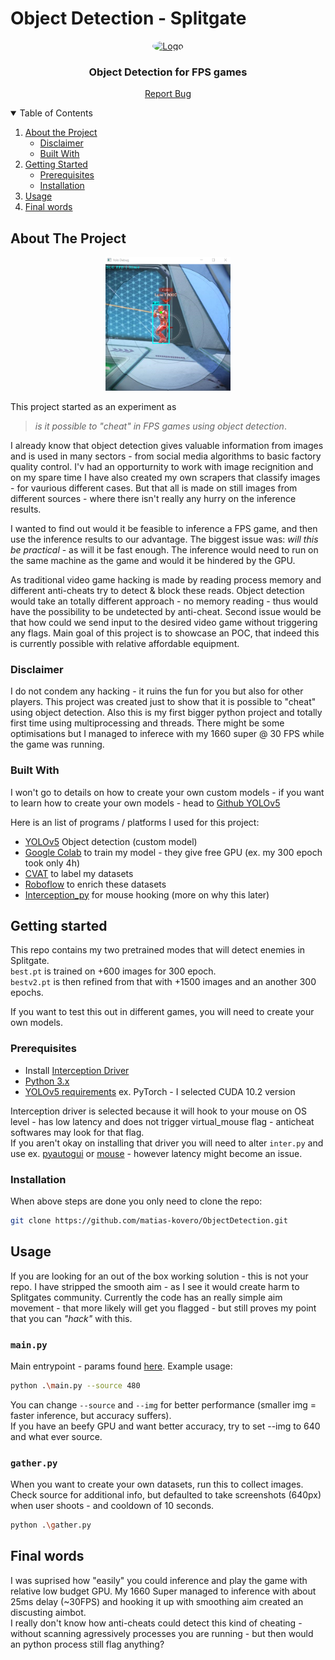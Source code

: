 # Object Detection - Splitgate

<!-- PROJECT LOGO -->
<p align="center">
  <a href="">
    <img src="https://avatars.githubusercontent.com/u/47692525" alt="Logo" width="80" height="80" style="border-radius: 50%;">
  </a>
  <h3 align="center">Object Detection for FPS games</h3>
  <p align="center">
  <a href="https://github.com/matias-kovero/ObjectDetection/issues">Report Bug</a>
  </p>
</p>

<!-- TABLE OF CONTENTS -->
<details open="open">
  <summary>Table of Contents</summary>
  <ol>
    <li>
      <a href="#about-the-project">About the Project</a>
      <ul>
        <li><a href="#disclaimer">Disclaimer</a></li>
        <li><a href="#built-with">Built With</a></li>
      </ul>
    </li>
    <li>
      <a href="#getting-started">Getting Started</a>
      <ul>
        <li><a href="#prerequisites">Prerequisites</a></li>
        <li><a href="#installation">Installation</a></li>
      </ul>
    </li>
    <li><a href="#usage">Usage</a></li>
    <li><a href="#final-words">Final words</a></li>
  </ol>
</details>

<!-- ABOUT THE PROJECT -->
## About The Project
[<p align="center"><img width="200" src="./docs/debug.png"></p>](./docs/debug.png)

This project started as an experiment as  
> _is it possible to "cheat" in FPS games using object detection_.

I already know that object detection gives valuable information from images and is used in many sectors - from social media algorithms to basic factory quality control. I'v had an opporturnity to work with image recignition and on my spare time I have also created my own scrapers that classify images - for vaurious different cases. But that all is made on still images from different sources - where there isn't really any hurry on the inference results. 

I wanted to find out would it be feasible to inference a FPS game, and then use the inference results to our advantage. The biggest issue was: _will this be practical_ - as will it be fast enough. The inference would need to run on the same machine as the game and would it be hindered by the GPU.

As traditional video game hacking is made by reading process memory and different anti-cheats try to detect & block these reads. Object detection would take an totally different approach - no memory reading - thus would have the possibility to be undetected by anti-cheat. Second issue would be that how could we send input to the desired video game without triggering any flags. Main goal of this project is to showcase an POC, that indeed this is currently possible with relative affordable equipment.

### Disclaimer
I do not condem any hacking - it ruins the fun for you but also for other players. This project was created just to show that it is possible to "cheat" using object detection. Also this is my first bigger python project and totally first time using multiprocessing and threads. There might be some optimisations but I managed to inferece with my 1660 super @ 30 FPS while the game was running.

### Built With
I won't go to details on how to create your own custom models - if you want to learn how to create your own models - head to [Github YOLOv5](https://github.com/ultralytics/yolov5)

Here is an list of programs / platforms I used for this project:
- [YOLOv5](https://github.com/ultralytics/yolov5) Object detection (custom model)
- [Google Colab](https://colab.research.google.com/) to train my model - they give free GPU (ex. my 300 epoch took only 4h)
- [CVAT](https://cvat.org/) to label my datasets
- [Roboflow](https://app.roboflow.com/) to enrich these datasets
- [Interception_py](https://github.com/cobrce/interception_py) for mouse hooking (more on why this later)

<!-- Getting started -->
## Getting started
This repo contains my two pretrained modes that will detect enemies in Splitgate.  
`best.pt` is trained on +600 images for 300 epoch.  
`bestv2.pt` is then refined from that with +1500 images and an another 300 epochs.  

If you want to test this out in different games, you will need to create your own models.

### Prerequisites
- Install [Interception Driver](https://github.com/oblitum/Interception)
- [Python 3.x](https://www.python.org/downloads/)
- [YOLOv5 requirements](https://github.com/ultralytics/yolov5#quick-start-examples) ex. PyTorch - I selected CUDA 10.2 version

Interception driver is selected because it will hook to your mouse on OS level - has low latency and does not trigger virtual_mouse flag - anticheat softwares may look for that flag.  
If you aren't okay on installing that driver you will need to alter `inter.py` and use ex. [pyautogui](https://pyautogui.readthedocs.io/en/latest/) or [mouse](https://github.com/boppreh/mouse) - however latency might become an issue.

### Installation
When above steps are done you only need to clone the repo:
```sh
git clone https://github.com/matias-kovero/ObjectDetection.git
```

## Usage
If you are looking for an out of the box working solution - this is not your repo. I have stripped the smooth aim - as I see it would create harm to Splitgates community. Currently the code has an really simple aim movement - that more likely will get you flagged - but still proves my point that you can _"hack"_ with this.  

### `main.py`
Main entrypoint - params found [here](https://github.com/matias-kovero/ObjectDetection/blob/0536b2752cedff554ddae14a8af8cedbb72e2559/main.py#L70). Example usage:
```sh
python .\main.py --source 480
```
You can change `--source` and `--img` for better performance (smaller img = faster inference, but accuracy suffers).  
If you have an beefy GPU and want better accuracy, try to set --img to 640 and what ever source.
### `gather.py`
When you want to create your own datasets, run this to collect images.
Check source for additional info, but defaulted to take screenshots (640px) when user shoots - and cooldown of 10 seconds.
```sh
python .\gather.py
```

## Final words
I was suprised how "easily" you could inference and play the game with relative low budget GPU.
My 1660 Super managed to inference with about 25ms delay (~30FPS) and hooking it up with smoothing aim created an discusting aimbot.  
I really don't know how anti-cheats could detect this kind of cheating - without scanning agressively processes you are running - but then would an python process still flag anything?
